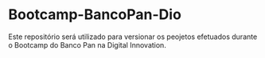 # Bootcamp-BancoPan-Dio

Este repositório será utilizado para versionar os peojetos efetuados durante o Bootcamp do Banco Pan na Digital Innovation.
